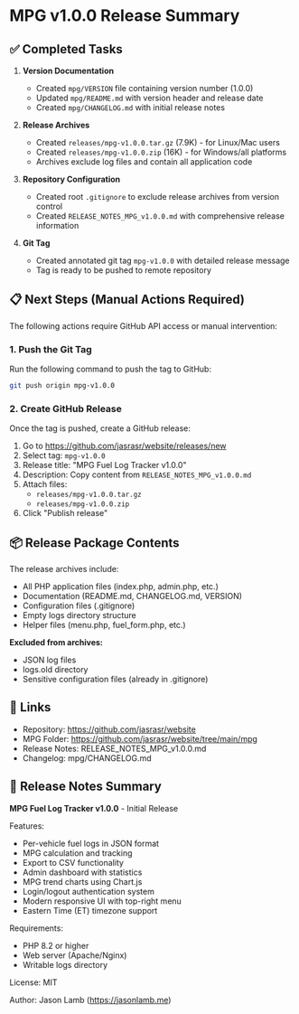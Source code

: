 # MPG v1.0.0 Release Summary

## ✅ Completed Tasks

1. **Version Documentation**
   - Created `mpg/VERSION` file containing version number (1.0.0)
   - Updated `mpg/README.md` with version header and release date
   - Created `mpg/CHANGELOG.md` with initial release notes

2. **Release Archives**
   - Created `releases/mpg-v1.0.0.tar.gz` (7.9K) - for Linux/Mac users
   - Created `releases/mpg-v1.0.0.zip` (16K) - for Windows/all platforms
   - Archives exclude log files and contain all application code

3. **Repository Configuration**
   - Created root `.gitignore` to exclude release archives from version control
   - Created `RELEASE_NOTES_MPG_v1.0.0.md` with comprehensive release information

4. **Git Tag**
   - Created annotated git tag `mpg-v1.0.0` with detailed release message
   - Tag is ready to be pushed to remote repository

## 📋 Next Steps (Manual Actions Required)

The following actions require GitHub API access or manual intervention:

### 1. Push the Git Tag
Run the following command to push the tag to GitHub:
```bash
git push origin mpg-v1.0.0
```

### 2. Create GitHub Release
Once the tag is pushed, create a GitHub release:
1. Go to https://github.com/jasrasr/website/releases/new
2. Select tag: `mpg-v1.0.0`
3. Release title: "MPG Fuel Log Tracker v1.0.0"
4. Description: Copy content from `RELEASE_NOTES_MPG_v1.0.0.md`
5. Attach files:
   - `releases/mpg-v1.0.0.tar.gz`
   - `releases/mpg-v1.0.0.zip`
6. Click "Publish release"

## 📦 Release Package Contents

The release archives include:
- All PHP application files (index.php, admin.php, etc.)
- Documentation (README.md, CHANGELOG.md, VERSION)
- Configuration files (.gitignore)
- Empty logs directory structure
- Helper files (menu.php, fuel_form.php, etc.)

**Excluded from archives:**
- JSON log files
- logs.old directory
- Sensitive configuration files (already in .gitignore)

## 🔗 Links

- Repository: https://github.com/jasrasr/website
- MPG Folder: https://github.com/jasrasr/website/tree/main/mpg
- Release Notes: RELEASE_NOTES_MPG_v1.0.0.md
- Changelog: mpg/CHANGELOG.md

## 📝 Release Notes Summary

**MPG Fuel Log Tracker v1.0.0** - Initial Release

Features:
- Per-vehicle fuel logs in JSON format
- MPG calculation and tracking
- Export to CSV functionality
- Admin dashboard with statistics
- MPG trend charts using Chart.js
- Login/logout authentication system
- Modern responsive UI with top-right menu
- Eastern Time (ET) timezone support

Requirements:
- PHP 8.2 or higher
- Web server (Apache/Nginx)
- Writable logs directory

License: MIT

Author: Jason Lamb (https://jasonlamb.me)

